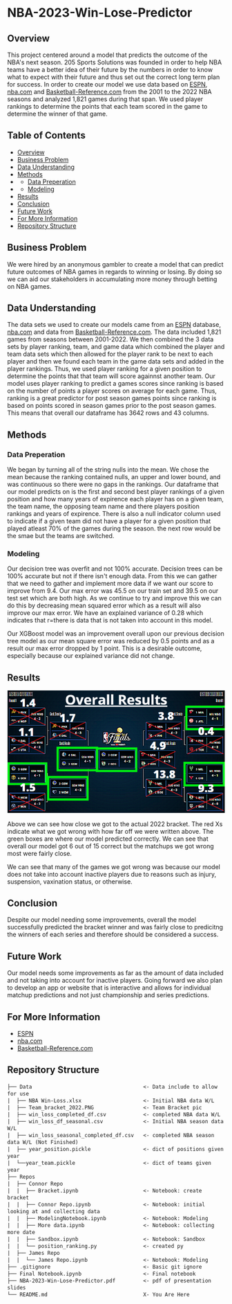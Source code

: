 # NBA-2023-Win-Lose-Predictor
## Overview 
This project centered around a model that predicts the outcome of the NBA's next season. 205 Sports Solutions was founded in order to help NBA teams have a better idea of their future by the numbers in order to know what to expect with their future and thus set out the correct long term plan for success. In order to create our model we use data based on [ESPN](https://www.espn.com/nba/stats/player/_/season/2001/seasontype/2/table/offensive/sort/avgPoints/dir/desc), [nba.com](https://www.nba.com/stats/teams/boxscores/?Season=2021-22&SeasonType=Regular%20Season) and [Basketball-Reference.com](https://www.basketball-reference.com/teams/) from the 2001 to the 2022 NBA seasons and analyzed 1,821 games during that span. We used player rankings to determine the points that each team scored in the game to determine the winner of that game.

## Table of Contents
- [Overview](#overview)
- [Business Problem](#business-problem)
- [Data Understanding](#data-understanding)
- [Methods](#methods)
- - [Data Preperation](#data-preperation)
- - [Modeling](#modeling)
- [Results](#results)
- [Conclusion](#conclusion)
- [Future Work](#future-work)
- [For More Information](#for-more-information)
- [Repository Structure](#repository-structure)


## Business Problem
We were hired by an anonymous gambler to create a model that can predict future outcomes of NBA games in regards to winning or losing. By doing so we can aid our stakeholders in accumulating more money through betting on NBA games.

## Data Understanding 
The data sets we used to create our models came from an [ESPN](https://www.espn.com/nba/stats/player/_/season/2001/seasontype/2/table/offensive/sort/avgPoints/dir/desc) database, [nba.com](https://www.nba.com/stats/teams/boxscores/?Season=2021-22&SeasonType=Regular%20Season) and data from [Basketball-Reference.com](https://www.basketball-reference.com/teams/). The data included 1,821 games from seasons between 2001-2022. We then combined the 3 data sets by player ranking, team, and game data which combined the player and team data sets which then allowed for the player rank to be next to each player and then we found each team in the game data sets and added in the player rankings. Thus, we used player ranking for a given position to determine the points that that team will score againnst another team. Our model uses player ranking to predict a games scores since ranking is based on the number of points a player scores on average for each game. Thus, ranking is a great predictor for post season games points since ranking is based on points scored in season games prior to the post season games. This means that overall our dataframe has 3642 rows and 43 columns.

## Methods


### Data Preperation
We began by turning all of the string nulls into the mean. We chose the mean because the ranking contained nulls, an upper and lower bound, and was continuous so there were no gaps in the rankings. Our dataframe that our model predicts on is the first and second best player rankings of a given position and how many years of expirence each player has on a given team, the team name, the opposing team name and there players position rankings and years of expirence. There is also a null indicator column used to indicate if a given team did not have a player for a given position that played atleast 70% of the games during the season. the next row would be the smae but the teams are switched.

### Modeling
Our decision tree was overfit and not 100% accurate. Decision trees can be 100% accurate but not if there isn't enough data. From this we can gather that we need to gather and implement more data if we want our score to improve from 9.4. Our max error was 45.5 on our train set and 39.5 on our test set which are both high. As we continue to try and improve this we can do this by decreasing mean squared error which as a result will also improve our max error. We have an explained variance of 0.28 which indicates that r=there is data that is not taken into account in this model. 

Our XGBoost model was an improvement overall upon our previous decision tree model as our mean square error was reduced by 0.5 points and as a result our max error dropped by 1 point. This is a desirable outcome, especially because our explained variance did not change. 

## Results

![](Data/Team_bracket_2022.PNG)

Above we can see how close we got to the actual 2022 bracket. The red Xs indicate what we got wrong with how far off we were written above. The green boxes are where our model predicted correctly. We can see that overall our model got 6 out of 15 correct but the matchups we got wrong most were fairly close. 

We can see that many of the games we got wrong was because our model does not take into account inactive players due to reasons such as injury, suspension, vaxination status, or otherwise.

## Conclusion
Despite our model needing some improvements, overall the model successfully predicted the bracket winner and was fairly close to predicitng the winners of each series and therefore should be considered a success.

## Future Work
Our model needs some improvements as far as the amount of data included and not taking into account for inactive players. Going forward we also plan to develop an app or website that is interactive and allows for individual matchup predictions and not just championship and series predictions.


## For More Information

- [ESPN](https://www.espn.com/nba/stats/player/_/season/2001/seasontype/2/table/offensive/sort/avgPoints/dir/desc)
- [nba.com](https://www.nba.com/stats/teams/boxscores/?Season=2021-22&SeasonType=Regular%20Season)
- [Basketball-Reference.com](https://www.basketball-reference.com/teams/)

## Repository Structure
```
├── Data                                    <- Data include to allow for use
|  ├── NBA Win-Loss.xlsx                    <- Initial NBA data W/L
|  ├── Team_bracket_2022.PNG                <- Team Bracket pic
|  ├── win_loss_completed_df.csv            <- completed NBA data W/L
|  ├── win_loss_df_seasonal.csv             <- Initial NBA season data W/L
|  ├── win_loss_seasonal_completed_df.csv   <- completed NBA season data W/L (Not Finished)
|  ├── year_position.pickle                 <- dict of positions given year
|  └──year_team.pickle                      <- dict of teams given year
├── Repos
|  ├── Connor Repo
|  |  ├── Bracket.ipynb                     <- Notebook: create bracket
|  |  ├── Connor Repo.ipynb                 <- Notebook: initial looking at and collecting data
|  |  ├── ModelingNotebook.ipynb            <- Notebook: Modeling
|  |  ├── More data.ipynb                   <- Notebook: collecting more date
|  |  ├── Sandbox.ipynb                     <- Notebook: Sandbox
|  |  └── position_ranking.py               <- created py
|  ├── James Repo
|  |  └── James Repo.ipynb                  <- Notebook: Modeling
├── .gitignore                              <- Basic git ignore
├── Final Notebook.ipynb                    <- Final notebook
├── NBA-2023-Win-Lose-Predictor.pdf         <- pdf of presentation slides
└── README.md                               X- You Are Here
```
